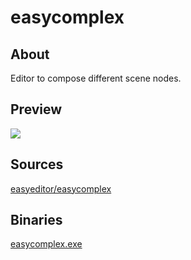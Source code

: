 easycomplex
============

## About

Editor to compose different scene nodes.

## Preview

![](preview.JPG?raw=true)

## Sources

[easyeditor/easycomplex](https://github.com/xzrunner/easyeditor/tree/master/easycomplex)

## Binaries

[easycomplex.exe](easycomplex.exe?raw=true)
